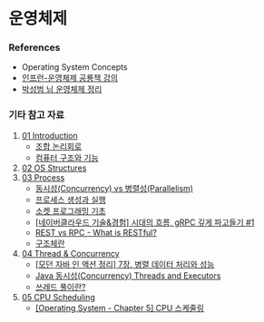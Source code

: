 # 운영체제


### References
- Operating System Concepts
- [인프런-운영체제 공룡책 강의](https://www.inflearn.com/course/%EC%9A%B4%EC%98%81%EC%B2%B4%EC%A0%9C-%EA%B3%B5%EB%A3%A1%EC%B1%85-%EC%A0%84%EA%B3%B5%EA%B0%95%EC%9D%98/dashboard)
- [박성범 님 운영체제 정리](https://parksb.github.io/article/5.html)


### 기타 참고 자료
1. [01 Introduction](01%20Introduction.md)
      * [조합 논리회로](https://bulnabang99.tistory.com/21)
      * [컴퓨터 구조와 기능](https://velog.io/@ckstn0777/%EC%BB%B4%ED%93%A8%ED%84%B0%EA%B5%AC%EC%A1%B0-%EC%BB%B4%ED%93%A8%ED%84%B0-%EA%B5%AC%EC%A1%B0%EC%99%80-%EA%B8%B0%EB%8A%A5-CPU)
2. [02 OS Structures](02%20OS%20Structures.md)
3. [03 Process](03%20Process.md)
      * [동시성(Concurrency) vs 병렬성(Parallelism)](https://seamless.tistory.com/42)
      * [프로세스 생성과 실행](https://jihooyim1.gitbooks.io/unixbasic/content/contents/06.html)
      * [소켓 프로그래밍 기초](https://jihooyim1.gitbooks.io/unixbasic/content/contents/11.html)
      * [[네이버클라우드 기술&경험] 시대의 흐름, gRPC 깊게 파고들기 #1](https://medium.com/naver-cloud-platform/nbp-%EA%B8%B0%EC%88%A0-%EA%B2%BD%ED%97%98-%EC%8B%9C%EB%8C%80%EC%9D%98-%ED%9D%90%EB%A6%84-grpc-%EA%B9%8A%EA%B2%8C-%ED%8C%8C%EA%B3%A0%EB%93%A4%EA%B8%B0-1-39e97cb3460)
      * [REST vs RPC - What is RESTful?](https://sites.google.com/site/wagingguerillasoftware/rest-series/what-is-restful-rest-vs-rpc)
      * [구조체란](https://plas.tistory.com/110)
4. [04 Thread & Concurrency](04%20Thread&Concurrency.md)
      * [[모던 자바 인 액션 정리] 7장. 병렬 데이터 처리와 성능](https://willseungh0.tistory.com/25?category=874438) 
      * [Java 동시성(Concurrency) Threads and Executors](https://kimilb412-2.blogspot.com/2016/02/java-concurrency-threads-and-executors.html)
      * [쓰레드 풀이란?](https://cheershennah.tistory.com/170)
5. [05 CPU Scheduling](05%20CPU%20Scheduling.md)
      * [[Operating System - Chapter 5] CPU 스케줄링](https://imbf.github.io/computer-science(cs)/2020/10/18/CPU-Scheduling.html)